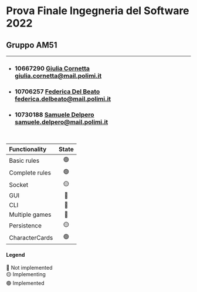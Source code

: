 # Prova Finale Ingegneria del Software 2022

## Gruppo AM51
---

- ###  10667290 [Giulia Cornetta](https://github.com/giuCornetta)<br>giulia.cornetta@mail.polimi.it
- ### 10706257 [Federica Del Beato](https://github.com/FedericaDelBeato)<br>federica.delbeato@mail.polimi.it
- ### 10730188 [Samuele Delpero](https://github.com/saamur)<br> samuele.delpero@mail.polimi.it
<br>







| Functionality    |                       State                        |
|:-----------------|:--------------------------------------------------:|
| Basic rules      | 🟢 |
| Complete rules   | 🟢 |
| Socket           | 🟡 |
| GUI              | 🔴 |
| CLI              | 🔴 |
| Multiple games   | 🔴 |
| Persistence      | 🟡 |
| CharacterCards   | 🟢 |


#### Legend
🔴 Not implemented<br>
🟡 Implementing<br>
🟢 Implemented<br>

